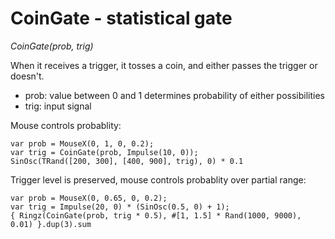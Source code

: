 # CoinGate - statistical gate

_CoinGate(prob, trig)_

When it receives a trigger, it tosses a coin, and either passes the trigger or doesn't.

- prob: value between 0 and 1 determines probability of either possibilities
- trig: input signal

Mouse controls probablity:

	var prob = MouseX(0, 1, 0, 0.2);
	var trig = CoinGate(prob, Impulse(10, 0));
	SinOsc(TRand([200, 300], [400, 900], trig), 0) * 0.1

Trigger level is preserved, mouse controls probablity over partial range:

	var prob = MouseX(0, 0.65, 0, 0.2);
	var trig = Impulse(20, 0) * (SinOsc(0.5, 0) + 1);
	{ Ringz(CoinGate(prob, trig * 0.5), #[1, 1.5] * Rand(1000, 9000), 0.01) }.dup(3).sum

